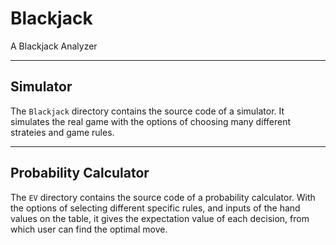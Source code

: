 # Blackjack
A Blackjack Analyzer

-----------
Simulator
-----------

The `Blackjack` directory contains the source code of a simulator. It simulates the real game with the options of choosing many different strateies and game rules.


-----------
Probability Calculator
-----------

The `EV` directory contains the source code of a probability calculator. With the options of selecting different specific rules, and inputs of the hand values on the table, it gives the expectation value of each decision, from which user can find the optimal move.
